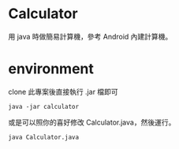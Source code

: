# **Calculator**
用 java 時做簡易計算機，參考 Android 內建計算機。

# **environment**
clone 此專案後直接執行 .jar 檔即可
```
java -jar calculator
```
或是可以照你的喜好修改 Calculator.java，然後運行。
```
java Calculator.java
```